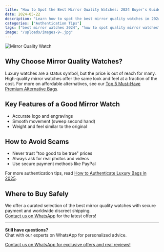 ```yaml
---
title: "How to Spot the Best Mirror Quality Watches: 2024 Buyer's Guide for First-Time Shoppers"
date: 2024-05-22
description: "Learn how to spot the best mirror quality watches in 2024, avoid scams, and buy affordable premium alternatives with secure payment and worldwide shipping."
categories: ["Authentication Tips"]
tags: ["best mirror watches 2024", "how to spot quality mirror watches", "affordable luxury watches USA", "buy designer lookalike watches", "mirror quality watch guide", "safe watch shopping tips"]
image: "/uploads/images-9-.jpg"
---
```


![Mirror Quality Watch](/uploads/images-9-.jpg)

## Why Choose Mirror Quality Watches?

Luxury watches are a status symbol, but the price is out of reach for many. High-quality mirror watches offer the same look and feel at a fraction of the cost. For more on affordable alternatives, see our [Top 5 Must-Have Premium Alternative Bags](../product-picks-2025/).

## Key Features of a Good Mirror Watch

- Accurate logo and engravings
- Smooth movement (sweep second hand)
- Weight and feel similar to the original

## How to Avoid Scams

- Never trust "too good to be true" prices
- Always ask for real photos and videos
- Use secure payment methods like PayPal

For more authentication tips, read [How to Authenticate Luxury Bags in 2025](../authentication-tips-2025/).

## Where to Buy Safely

We offer a curated selection of the best mirror quality watches with secure payment and worldwide discreet shipping.  
[Contact us on WhatsApp](https://wa.me/19088661058) for the latest offers!

---

**Still have questions?**  
Chat with our experts on WhatsApp for personalized advice.

[Contact us on WhatsApp for exclusive offers and real reviews!](https://wa.me/19088661058)

<script type="application/ld+json">
{
  "@context": "https://schema.org",
  "@type": "Article",
  "headline": "How to Spot the Best Mirror Quality Watches: 2024 Buyer's Guide for First-Time Shoppers",
  "description": "Learn how to spot the best mirror quality watches in 2024, avoid scams, and buy affordable premium alternatives with secure payment and worldwide shipping.",
  "image": "https://luxvibeo.com/uploads/images-9-.jpg",
  "author": {"@type": "Organization", "name": "LuxVibe"},
  "datePublished": "2024-05-22",
  "articleSection": "Authentication Tips",
  "keywords": "best mirror watches 2024, how to spot quality mirror watches, affordable luxury watches USA, buy designer lookalike watches, mirror quality watch guide, safe watch shopping tips"
}
</script> 